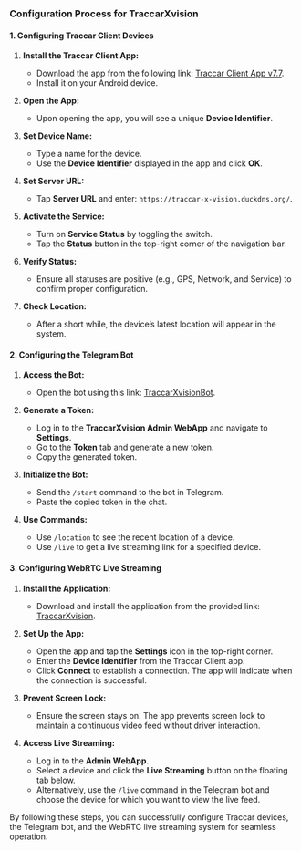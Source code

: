 ### Configuration Process for TraccarXvision

#### **1. Configuring Traccar Client Devices**

1. **Install the Traccar Client App:**

   - Download the app from the following link: [Traccar Client App v7.7](https://github.com/traccar/traccar-client-android/releases/download/v7.7/app-regular-release.apk).
   - Install it on your Android device.

2. **Open the App:**

   - Upon opening the app, you will see a unique **Device Identifier**.

3. **Set Device Name:**

   - Type a name for the device.
   - Use the **Device Identifier** displayed in the app and click **OK**.

4. **Set Server URL:**

   - Tap **Server URL** and enter: `https://traccar-x-vision.duckdns.org/`.

5. **Activate the Service:**

   - Turn on **Service Status** by toggling the switch.
   - Tap the **Status** button in the top-right corner of the navigation bar.

6. **Verify Status:**

   - Ensure all statuses are positive (e.g., GPS, Network, and Service) to confirm proper configuration.

7. **Check Location:**

   - After a short while, the device’s latest location will appear in the system.

#### **2. Configuring the Telegram Bot**

1. **Access the Bot:**

   - Open the bot using this link: [TraccarXvisionBot](https://t.me/TraccarXvisionBot).

2. **Generate a Token:**

   - Log in to the **TraccarXvision Admin WebApp** and navigate to **Settings**.
   - Go to the **Token** tab and generate a new token.
   - Copy the generated token.

3. **Initialize the Bot:**

   - Send the `/start` command to the bot in Telegram.
   - Paste the copied token in the chat.

4. **Use Commands:**

   - Use `/location` to see the recent location of a device.
   - Use `/live` to get a live streaming link for a specified device.

#### **3. Configuring WebRTC Live Streaming**

1. **Install the Application:**

   - Download and install the application from the provided link: [TraccarXvision](https://drive.google.com/file/d/1qWnmTNHPEF8E_YbFM3zxrkxFYNwn4e_Z/view?usp=sharing).

2. **Set Up the App:**

   - Open the app and tap the **Settings** icon in the top-right corner.
   - Enter the **Device Identifier** from the Traccar Client app.
   - Click **Connect** to establish a connection. The app will indicate when the connection is successful.

3. **Prevent Screen Lock:**

   - Ensure the screen stays on. The app prevents screen lock to maintain a continuous video feed without driver interaction.

4. **Access Live Streaming:**

   - Log in to the **Admin WebApp**.
   - Select a device and click the **Live Streaming** button on the floating tab below.
   - Alternatively, use the `/live` command in the Telegram bot and choose the device for which you want to view the live feed.

By following these steps, you can successfully configure Traccar devices, the Telegram bot, and the WebRTC live streaming system for seamless operation.

